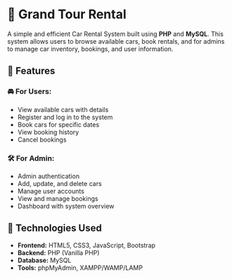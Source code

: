 # 🚗 Grand Tour Rental

A simple and efficient Car Rental System built using **PHP** and **MySQL**. This system allows users to browse available cars, book rentals, and for admins to manage car inventory, bookings, and user information.

## 📌 Features

### 🚘 For Users:
- View available cars with details
- Register and log in to the system
- Book cars for specific dates
- View booking history
- Cancel bookings

### 🛠️ For Admin:
- Admin authentication
- Add, update, and delete cars
- Manage user accounts
- View and manage bookings
- Dashboard with system overview

## 🧰 Technologies Used

- **Frontend:** HTML5, CSS3, JavaScript, Bootstrap
- **Backend:** PHP (Vanilla PHP)
- **Database:** MySQL
- **Tools:** phpMyAdmin, XAMPP/WAMP/LAMP


